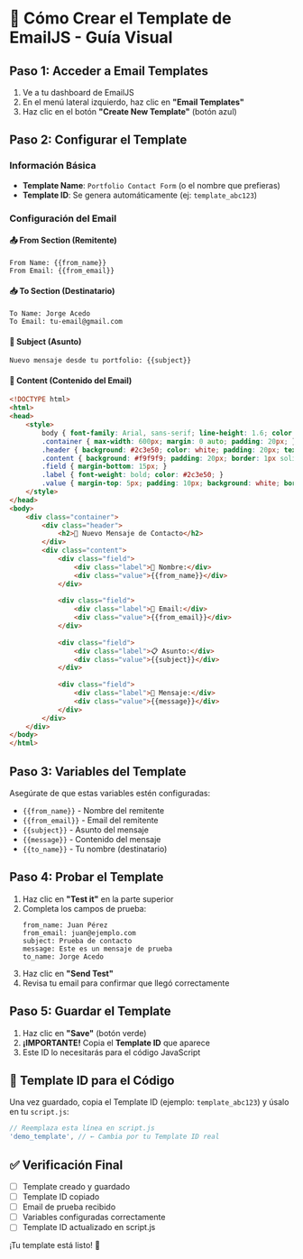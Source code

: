 # 📧 Cómo Crear el Template de EmailJS - Guía Visual

## Paso 1: Acceder a Email Templates

1. Ve a tu dashboard de EmailJS
2. En el menú lateral izquierdo, haz clic en **"Email Templates"**
3. Haz clic en el botón **"Create New Template"** (botón azul)

## Paso 2: Configurar el Template

### Información Básica
- **Template Name**: `Portfolio Contact Form` (o el nombre que prefieras)
- **Template ID**: Se genera automáticamente (ej: `template_abc123`)

### Configuración del Email

#### 📤 **From Section (Remitente)**
```
From Name: {{from_name}}
From Email: {{from_email}}
```

#### 📥 **To Section (Destinatario)**
```
To Name: Jorge Acedo
To Email: tu-email@gmail.com
```

#### 📝 **Subject (Asunto)**
```
Nuevo mensaje desde tu portfolio: {{subject}}
```

#### 💬 **Content (Contenido del Email)**
```html
<!DOCTYPE html>
<html>
<head>
    <style>
        body { font-family: Arial, sans-serif; line-height: 1.6; color: #333; }
        .container { max-width: 600px; margin: 0 auto; padding: 20px; }
        .header { background: #2c3e50; color: white; padding: 20px; text-align: center; }
        .content { background: #f9f9f9; padding: 20px; border: 1px solid #ddd; }
        .field { margin-bottom: 15px; }
        .label { font-weight: bold; color: #2c3e50; }
        .value { margin-top: 5px; padding: 10px; background: white; border-left: 4px solid #3498db; }
    </style>
</head>
<body>
    <div class="container">
        <div class="header">
            <h2>📧 Nuevo Mensaje de Contacto</h2>
        </div>
        <div class="content">
            <div class="field">
                <div class="label">👤 Nombre:</div>
                <div class="value">{{from_name}}</div>
            </div>
            
            <div class="field">
                <div class="label">📧 Email:</div>
                <div class="value">{{from_email}}</div>
            </div>
            
            <div class="field">
                <div class="label">📋 Asunto:</div>
                <div class="value">{{subject}}</div>
            </div>
            
            <div class="field">
                <div class="label">💬 Mensaje:</div>
                <div class="value">{{message}}</div>
            </div>
        </div>
    </div>
</body>
</html>
```

## Paso 3: Variables del Template

Asegúrate de que estas variables estén configuradas:

- `{{from_name}}` - Nombre del remitente
- `{{from_email}}` - Email del remitente  
- `{{subject}}` - Asunto del mensaje
- `{{message}}` - Contenido del mensaje
- `{{to_name}}` - Tu nombre (destinatario)

## Paso 4: Probar el Template

1. Haz clic en **"Test it"** en la parte superior
2. Completa los campos de prueba:
   ```
   from_name: Juan Pérez
   from_email: juan@ejemplo.com
   subject: Prueba de contacto
   message: Este es un mensaje de prueba
   to_name: Jorge Acedo
   ```
3. Haz clic en **"Send Test"**
4. Revisa tu email para confirmar que llegó correctamente

## Paso 5: Guardar el Template

1. Haz clic en **"Save"** (botón verde)
2. **¡IMPORTANTE!** Copia el **Template ID** que aparece
3. Este ID lo necesitarás para el código JavaScript

## 🎯 Template ID para el Código

Una vez guardado, copia el Template ID (ejemplo: `template_abc123`) y úsalo en tu `script.js`:

```javascript
// Reemplaza esta línea en script.js
'demo_template', // ← Cambia por tu Template ID real
```

## ✅ Verificación Final

- [ ] Template creado y guardado
- [ ] Template ID copiado
- [ ] Email de prueba recibido
- [ ] Variables configuradas correctamente
- [ ] Template ID actualizado en script.js

¡Tu template está listo! 🎉